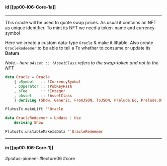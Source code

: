 #### id [[pp00-l06-Core-1a]]
--- 

This oracle will be used to quote swap prices. As usual it contains an NFT as unique identifier. To mint its NFT we need a token-name and currency-symbol

Here we create a custom data-type `Oracle` & make it liftable. Also create  `OracleRedeemer` to be able to tell a Tx whether to consume or update its **Datum**

*Note.- here `oAsset :: !AssetClass` refers to the swap-token and not to the NFT* 

```haskell
data Oracle = Oracle
    { oSymbol   :: !CurrencySymbol
    , oOperator :: !PubKeyHash
    , oFee      :: !Integer
    , oAsset    :: !AssetClass
    } deriving (Show, Generic, FromJSON, ToJSON, Prelude.Eq, Prelude.Ord)

PlutusTx.makeLift ''Oracle

data OracleRedeemer = Update | Use
    deriving Show

PlutusTx.unstableMakeIsData ''OracleRedeemer
```

---
#### in [[pp00-l06-Core-1]]
#plutus-pioneer  #lecture06 #core 